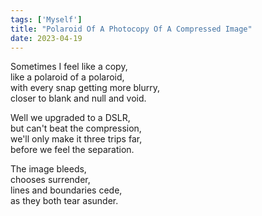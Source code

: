 ```yaml
---
tags: ['Myself']
title: "Polaroid Of A Photocopy Of A Compressed Image"
date: 2023-04-19
---
```


Sometimes I feel like a copy,  
like a polaroid of a polaroid,  
with every snap getting more blurry,  
closer to blank and null and void.

Well we upgraded to a DSLR,  
but can't beat the compression,  
we'll only make it three trips far,  
before we feel the separation.

The image bleeds,  
chooses surrender,  
lines and boundaries cede,  
as they both tear asunder.
